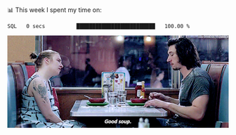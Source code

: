 📊 This week I spent my time on:
<!--START_SECTION:waka-->

```text
SQL   0 secs          █████████████████████████   100.00 %
```

<!--END_SECTION:waka-->


![](goodSoup.gif)
